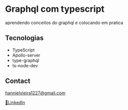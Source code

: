 # Graphql com typescript

aprendendo conceitos do graphql e colocando em pratica
## Tecnologias

- TypeScript
- Apollo-server
- type-graphql
- ts-node-dev

## Contact
hannielvieira1227@gmail.com

[🔗Linkedln](https://www.linkedin.com/in/hanniel-v-aa55a1232/)
